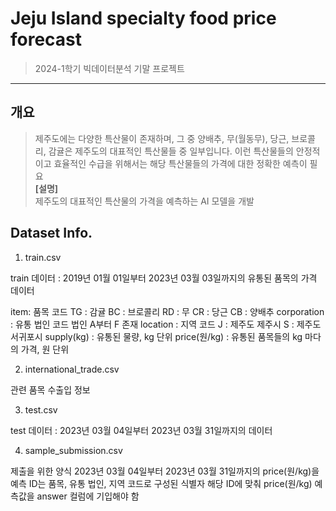 # Jeju Island specialty food price forecast
> 2024-1학기 빅데이터분석 기말 프로젝트
---

## 개요 
> 제주도에는 다양한 특산물이 존재하며, 
그 중 양배추, 무(월동무), 당근, 브로콜리, 감귤은 제주도의 대표적인 특산물들 중 일부입니다. 
이런 특산물들의 안정적이고 효율적인 수급을 위해서는 해당 특산물들의 가격에 대한 정확한 예측이 필요  
**[설명]**  
제주도의 대표적인 특산물의 가격을 예측하는 AI 모델을 개발
## **Dataset Info.**

1. train.csv

train 데이터 : 2019년 01월 01일부터 2023년 03월 03일까지의 유통된 품목의 가격 데이터
    
item: 품목 코드
TG : 감귤
BC : 브로콜리
RD : 무
CR : 당근
CB : 양배추
corporation : 유통 법인 코드
법인 A부터 F 존재
location : 지역 코드
J : 제주도 제주시
S : 제주도 서귀포시
supply(kg) : 유통된 물량, kg 단위
price(원/kg) : 유통된 품목들의 kg 마다의 가격, 원 단위


2. international_trade.csv

관련 품목 수출입 정보


3. test.csv

test 데이터 : 2023년 03월 04일부터 2023년 03월 31일까지의 데이터


4. sample_submission.csv

제출을 위한 양식
2023년 03월 04일부터 2023년 03월 31일까지의 price(원/kg)을 예측
ID는 품목, 유통 법인, 지역 코드로 구성된 식별자
해당 ID에 맞춰 price(원/kg) 예측값을 answer 컬럼에 기입해야 함


